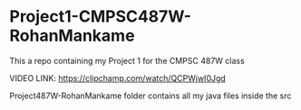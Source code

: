 # Project1-CMPSC487W-RohanMankame
This a repo containing my Project 1 for the CMPSC 487W class

VIDEO LINK: https://clipchamp.com/watch/QCPWjwI0Jgd

Project487W-RohanMankame folder contains all my java files inside the src
